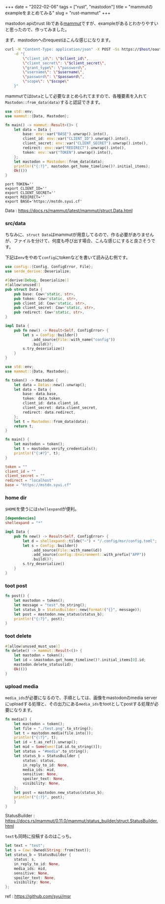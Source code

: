 +++
date = "2022-02-06"
tags = ["rust", "mastodon"]
title = "mammutのexampleをまとめてみる"
slug = "rust-mammut"
+++

mastodon apiのrust libである[mammut](https://docs.rs/mammut/latest/mammut/)ですが、exampleがあるとわかりやすいと思ったので、作ってみました。

まず、mastodonへのrequestはこんな感じになります。

```sh
curl -H "Content-Type: application/json" -X POST -Ss https://$host/oauth/token \
	-d "{
		\"client_id\": \"$client_id\",
		\"client_secret\": \"$client_secret\",
		\"grant_type\": \"password\",
		\"username\": \"$username\",
		\"password\": \"$password\",
		\"scope\": \"$scope\"
	}"
```

mammutでは`Data`として必要なまとめられてますので、各種要素を入れて`Mastodon::from_data(data)`すると認証できます。


```rust:src/main.rs
use std::env;
use mammut::{Data, Mastodon};

fn main() -> mammut::Result<()> {
    let data = Data {
        base: env::var("BASE").unwrap().into(),
        client_id: env::var("CLIENT_ID").unwrap().into(),
        client_secret: env::var("CLIENT_SECRET").unwrap().into(),
        redirect: env::var("REDIRECT").unwrap().into(),
        token: env::var("TOKEN").unwrap().into(),
    };
    let mastodon = Mastodon::from_data(data);
    println!("{:?}", mastodon.get_home_timeline()?.initial_items);
    Ok(())
}
```

```sh:.env
port TOKEN=''
export CLIENT_ID=''
export CLIENT_SECRET=''
export REDIRECT=''
export BASE='https://mstdn.syui.cf'
```

Data : https://docs.rs/mammut/latest/mammut/struct.Data.html

### src/data

ちなみに、`struct Data`はmammutが用意してるので、作る必要がありませんが、ファイルを分けて、何度も呼び出す場合、こんな感じにすると良さそうです。


下記は`env`をやめて`config`にtokenなどを書いて読み込む例です。

```rust:src/data.rs
use config::{Config, ConfigError, File};
use serde_derive::Deserialize;

#[derive(Debug, Deserialize)]
#[allow(unused)]
pub struct Data {
    pub base: Cow<'static, str>,
    pub token: Cow<'static, str>,
    pub client_id: Cow<'static, str>,
    pub client_secret: Cow<'static, str>,
    pub redirect: Cow<'static, str>,
}

impl Data {
    pub fn new() -> Result<Self, ConfigError> {
        let s = Config::builder()
            .add_source(File::with_name("config"))
            .build()?;
        s.try_deserialize()
    }
}
```

```rust:src/main.rs
use std::env;
use mammut::{Data, Mastodon};

fn token() -> Mastodon {
    let data = Datas::new().unwrap();
    let data = Data {
        base: data.base,
        token: data.token,
        client_id: data.client_id,
        client_secret: data.client_secret,
        redirect: data.redirect,
    };
    let t = Mastodon::from_data(data);
    return t;
}

fn main() {
    let mastodon = token();
    let t = mastodon.verify_credentials();
    println!("{:#?}", t);
}
```

```sh:config.toml
token = ""
client_id = ""
client_secret = ""
redirect = "localhost"
base = "https://mstdn.syui.cf"
```

### home dir

`$HOME`を使うには`shellexpand`が便利。

```rust:Cargo.toml
[dependencies]
shellexpand = "*"
```

```rust
impl Data {
    pub fn new() -> Result<Self, ConfigError> {
        let d = shellexpand::tilde("~") + "/.config/msr/config.toml";
        let s = Config::builder()
            .add_source(File::with_name(&d))
            .add_source(config::Environment::with_prefix("APP"))
            .build()?;
        s.try_deserialize()
    }
}
```

### toot post

```rust
fn post() {
    let mastodon = token();
    let message = "test".to_string();
    let status_b = StatusBuilder::new(format!("{}", message));
    let post = mastodon.new_status(status_b);
    println!("{:?}", post);
}
```

### toot delete

```rust
#[allow(unused_must_use)]
fn delete() -> mammut::Result<()> {
    let mastodon = token();
    let id = &mastodon.get_home_timeline()?.initial_items[0].id;
    mastodon.delete_status(id);
    Ok(())
}
```

### upload media

`media_ids`が必要になるので、手順としては、画像をmastodonのmedia serverにuploadする処理と、その出力にある`media_ids`をtootとしてpostする処理が必要になります。

```rust
fn media() {
	let mastodon = token();
	let file = "./test.png".to_string();
	let t = mastodon.media(file.into());
	println!("{:?}", t);
	let id = t.as_ref().unwrap();
	let mid = Some(vec![id.id.to_string()]);
	let status = "#media".to_string();
	let status_b = StatusBuilder {
		status: status,
		in_reply_to_id: None,
		media_ids: mid,
		sensitive: None,
		spoiler_text: None,
		visibility: None,
	};
	let post = mastodon.new_status(status_b);
	println!("{:?}", post);
	}
}
```

StatusBuilder : https://docs.rs/mammut/0.11.0/mammut/status_builder/struct.StatusBuilder.html

`text`も同時に投稿するのはこっち。


```rust
let text = "test";
let s = Cow::Owned(String::from(text));
let status_b = StatusBuilder {
	status: s,
	in_reply_to_id: None,
	media_ids: mid,
	sensitive: None,
	spoiler_text: None,
	visibility: None,
};
```

ref : https://github.com/syui/msr
